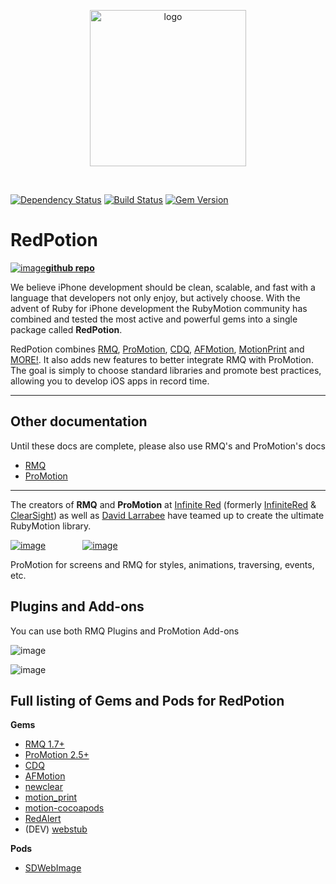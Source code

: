 <p align="center"><img src="http://s3.amazonaws.com/ir_public/projects/redpotion/RedPotion_logo_500w.png" alt="logo" width="250px"></p>

<br />

[![Dependency Status](https://gemnasium.com/infinitered/redpotion.svg)](https://gemnasium.com/infinitered/redpotion) [![Build Status](https://travis-ci.org/infinitered/redpotion.svg)](https://travis-ci.org/infinitered/redpotion) [![Gem Version](https://badge.fury.io/rb/redpotion.png)](http://badge.fury.io/rb/redpotion)

# RedPotion

[![image](http://ir_public.s3.amazonaws.com/projects/redpotion/Octocat_100.png)**github repo**](https://github.com/infinitered/redpotion)

We believe iPhone development should be clean, scalable, and fast with a language that developers not only enjoy, but actively choose.  With the advent of Ruby for iPhone development the RubyMotion community has combined and tested the most active and powerful gems into a single package called **RedPotion**.

RedPotion combines [RMQ](http://rubymotionquery.com/), [ProMotion](https://github.com/clearsightstudio/ProMotion), [CDQ](https://github.com/infinitered/cdq), [AFMotion](https://github.com/clayallsopp/afmotion), [MotionPrint](https://github.com/OTGApps/motion_print) and [MORE!](#full-listing-of-gems-and-pods-for-redpotion). It also adds new features to better integrate RMQ with ProMotion.  The goal is simply to choose standard libraries and promote best practices, allowing you to develop iOS apps in record time.

---

## Other documentation

Until these docs are complete, please also use RMQ's and ProMotion's docs

* [RMQ](http://rubymotionquery.com/documentation/)
* [ProMotion](http://promotion.readthedocs.org/en/master/)

---



The creators of **RMQ** and **ProMotion** at [Infinite Red](http://www.infinite.red) (formerly [InfiniteRed](http://infinitered.com/) & [ClearSight](https://clearsightstudio.com/)) as well as [David Larrabee](https://twitter.com/Squidpunch) have teamed up to create the ultimate RubyMotion library.

[![image](https://ir_wp.s3.amazonaws.com/wp-content/uploads/sites/11/2013/08/InfiniteRed_logo_100h.png)](http://infinitered.com/) &nbsp; &nbsp; &nbsp; &nbsp; &nbsp; &nbsp; &nbsp; [![image](https://clearsightstudio.com/assets/images/clearsight-logos/color-logo@2x-458a9655.png)](https://clearsightstudio.com/)

ProMotion for screens and RMQ for styles, animations, traversing, events, etc.

## Plugins and Add-ons

You can use both RMQ Plugins and ProMotion Add-ons

![image](https://camo.githubusercontent.com/523372b371be1de2fb2cec421be423e2b89bcfd0/687474703a2f2f69725f77702e73332e616d617a6f6e6177732e636f6d2f77702d636f6e74656e742f75706c6f6164732f73697465732f31392f323031342f30392f726d715f706c7567696e2e706e67)

![image](http://ir_wp.s3.amazonaws.com/wp-content/uploads/sites/11/2014/11/ProMotion-addon-logo.png)

## Full listing of Gems and Pods for RedPotion

**Gems**

* [RMQ 1.7+](http://rubymotionquery.com/)
* [ProMotion 2.5+](https://github.com/clearsightstudio/ProMotion)
* [CDQ](https://github.com/infinitered/cdq)
* [AFMotion](https://github.com/clayallsopp/afmotion)
* [newclear](https://github.com/IconoclastLabs/newclear)
* [motion_print](https://github.com/OTGApps/motion_print)
* [motion-cocoapods](https://github.com/HipByte/motion-cocoapods)
* [RedAlert](https://github.com/GantMan/RedAlert)
* (DEV) [webstub](https://github.com/nathankot/webstub)

**Pods**

* [SDWebImage](https://github.com/rs/SDWebImage)
